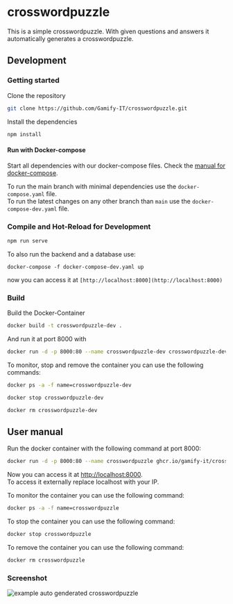 # crosswordpuzzle

This is a simple crosswordpuzzle. With given questions and answers it automatically generates a crosswordpuzzle.  

## Development

### Getting started

Clone the repository  
```sh
git clone https://github.com/Gamify-IT/crosswordpuzzle.git
```

Install the dependencies  
```sh
npm install
```

#### Run with Docker-compose

Start all dependencies with our docker-compose files.
Check the [manual for docker-compose](https://github.com/Gamify-IT/docs/blob/main/dev-manuals/languages/docker/docker-compose.md).

To run the main branch with minimal dependencies use the `docker-compose.yaml` file.\
To run the latest changes on any other branch than `main` use the `docker-compose-dev.yaml` file.

### Compile and Hot-Reload for Development

```sh
npm run serve
```

To also run the backend and a database use:
```
docker-compose -f docker-compose-dev.yaml up
```
now you can access it at `[http://localhost:8000](http://localhost:8000)`


### Build

Build the Docker-Container
```sh
docker build -t crosswordpuzzle-dev .
```
And run it at port 8000 with
```sh
docker run -d -p 8000:80 --name crosswordpuzzle-dev crosswordpuzzle-dev
```

To monitor, stop and remove the container you can use the following commands:
```sh
docker ps -a -f name=crosswordpuzzle-dev
```
```sh
docker stop crosswordpuzzle-dev
```
```sh
docker rm crosswordpuzzle-dev
```

## User manual

Run the docker container with the following command at port 8000:
```sh
docker run -d -p 8000:80 --name crosswordpuzzle ghcr.io/gamify-it/crosswordpuzzle:latest
```
Now you can access it at [http://localhost:8000](http://localhost:8000).  
To access it externally replace localhost with your IP.  

To monitor the container you can use the following command:
```sh
docker ps -a -f name=crosswordpuzzle
```
To stop the container you can use the following command:
```sh
docker stop crosswordpuzzle
```
To remove the container you can use the following command:
```sh
docker rm crosswordpuzzle
```

### Screenshot

![example auto genderated crosswordpuzzle](https://user-images.githubusercontent.com/44726248/169154288-f37c3e86-d8ad-4e78-b2a3-c2cb6645a2d7.png "crosswordpuzzle")

